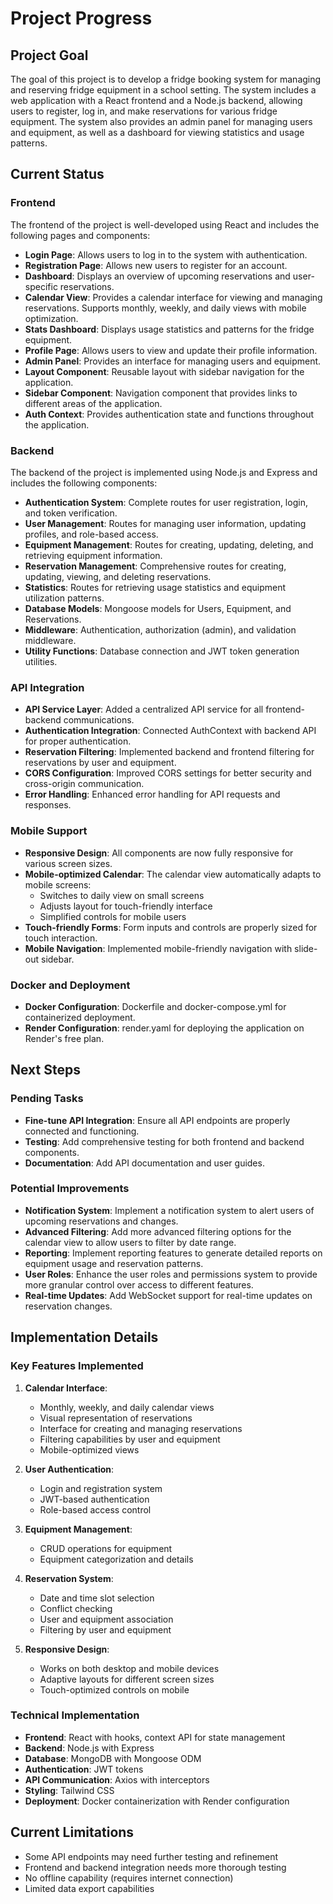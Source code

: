 # Project Progress

## Project Goal

The goal of this project is to develop a fridge booking system for managing and reserving fridge equipment in a school setting. The system includes a web application with a React frontend and a Node.js backend, allowing users to register, log in, and make reservations for various fridge equipment. The system also provides an admin panel for managing users and equipment, as well as a dashboard for viewing statistics and usage patterns.

## Current Status

### Frontend

The frontend of the project is well-developed using React and includes the following pages and components:

- **Login Page**: Allows users to log in to the system with authentication.
- **Registration Page**: Allows new users to register for an account.
- **Dashboard**: Displays an overview of upcoming reservations and user-specific reservations.
- **Calendar View**: Provides a calendar interface for viewing and managing reservations. Supports monthly, weekly, and daily views with mobile optimization.
- **Stats Dashboard**: Displays usage statistics and patterns for the fridge equipment.
- **Profile Page**: Allows users to view and update their profile information.
- **Admin Panel**: Provides an interface for managing users and equipment.
- **Layout Component**: Reusable layout with sidebar navigation for the application.
- **Sidebar Component**: Navigation component that provides links to different areas of the application.
- **Auth Context**: Provides authentication state and functions throughout the application.

### Backend

The backend of the project is implemented using Node.js and Express and includes the following components:

- **Authentication System**: Complete routes for user registration, login, and token verification.
- **User Management**: Routes for managing user information, updating profiles, and role-based access.
- **Equipment Management**: Routes for creating, updating, deleting, and retrieving equipment information.
- **Reservation Management**: Comprehensive routes for creating, updating, viewing, and deleting reservations.
- **Statistics**: Routes for retrieving usage statistics and equipment utilization patterns.
- **Database Models**: Mongoose models for Users, Equipment, and Reservations.
- **Middleware**: Authentication, authorization (admin), and validation middleware.
- **Utility Functions**: Database connection and JWT token generation utilities.

### API Integration

- **API Service Layer**: Added a centralized API service for all frontend-backend communications.
- **Authentication Integration**: Connected AuthContext with backend API for proper authentication.
- **Reservation Filtering**: Implemented backend and frontend filtering for reservations by user and equipment.
- **CORS Configuration**: Improved CORS settings for better security and cross-origin communication.
- **Error Handling**: Enhanced error handling for API requests and responses.

### Mobile Support

- **Responsive Design**: All components are now fully responsive for various screen sizes.
- **Mobile-optimized Calendar**: The calendar view automatically adapts to mobile screens:
  - Switches to daily view on small screens
  - Adjusts layout for touch-friendly interface
  - Simplified controls for mobile users
- **Touch-friendly Forms**: Form inputs and controls are properly sized for touch interaction.
- **Mobile Navigation**: Implemented mobile-friendly navigation with slide-out sidebar.

### Docker and Deployment

- **Docker Configuration**: Dockerfile and docker-compose.yml for containerized deployment.
- **Render Configuration**: render.yaml for deploying the application on Render's free plan.

## Next Steps

### Pending Tasks

- **Fine-tune API Integration**: Ensure all API endpoints are properly connected and functioning.
- **Testing**: Add comprehensive testing for both frontend and backend components.
- **Documentation**: Add API documentation and user guides.

### Potential Improvements

- **Notification System**: Implement a notification system to alert users of upcoming reservations and changes.
- **Advanced Filtering**: Add more advanced filtering options for the calendar view to allow users to filter by date range.
- **Reporting**: Implement reporting features to generate detailed reports on equipment usage and reservation patterns.
- **User Roles**: Enhance the user roles and permissions system to provide more granular control over access to different features.
- **Real-time Updates**: Add WebSocket support for real-time updates on reservation changes.

## Implementation Details

### Key Features Implemented

1. **Calendar Interface**: 
   - Monthly, weekly, and daily calendar views
   - Visual representation of reservations
   - Interface for creating and managing reservations
   - Filtering capabilities by user and equipment
   - Mobile-optimized views

2. **User Authentication**:
   - Login and registration system
   - JWT-based authentication
   - Role-based access control

3. **Equipment Management**:
   - CRUD operations for equipment
   - Equipment categorization and details

4. **Reservation System**:
   - Date and time slot selection
   - Conflict checking
   - User and equipment association
   - Filtering by user and equipment

5. **Responsive Design**:
   - Works on both desktop and mobile devices
   - Adaptive layouts for different screen sizes
   - Touch-optimized controls on mobile

### Technical Implementation

- **Frontend**: React with hooks, context API for state management
- **Backend**: Node.js with Express
- **Database**: MongoDB with Mongoose ODM
- **Authentication**: JWT tokens
- **API Communication**: Axios with interceptors
- **Styling**: Tailwind CSS
- **Deployment**: Docker containerization with Render configuration

## Current Limitations

- Some API endpoints may need further testing and refinement
- Frontend and backend integration needs more thorough testing
- No offline capability (requires internet connection)
- Limited data export capabilities
